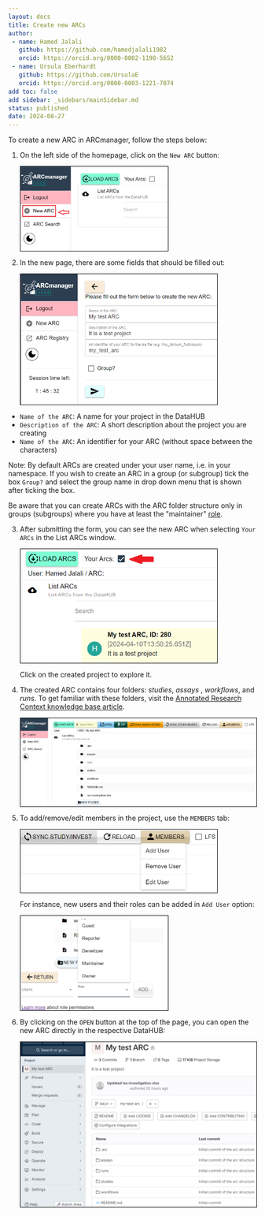 ```yaml
---
layout: docs
title: Create new ARCs
author:
 - name: Hamed Jalali
   github: https://github.com/hamedjalali1982
   orcid: https://orcid.org/0000-0002-1190-5652
 - name: Ursula Eberhardt
   github: https://github.com/UrsulaE
   orcid: https://orcid.org/0000-0003-1221-7074
add toc: false
add sidebar: _sidebars/mainSidebar.md
status: published
date: 2024-08-27
---
```


To create a new ARC in ARCmanager, follow the steps below:

1. On the left side of the homepage, click on the `New ARC` button:

    <p float="center">
        <img src="../img/ARCmanager_createARCs_New_ARC.png" width="300" align="center" style="border: 1px solid  black;"/>
    </p>

2. In the new page, there are some fields that should be filled out:

     <p float="center">
        <img src="../img/ARCmanager_createARCs_ARC_Create.png" width="400" align="center" style="border: 1px solid  black;" />
    </p>

- `Name of the ARC`: A name for your project in the DataHUB
- `Description of the ARC`: A short description about the project you are creating  
- `Name of the ARC`: An identifier for your ARC (without space between the characters)


Note: By default ARCs are created under your user name, i.e. in your namespace. If you wish to create an ARC in a group (or subgroup) tick the box `Group?` and select the group name in drop down menu that is shown after ticking the box. 

Be aware that you can create ARCs with the ARC folder structure only in groups (subgroups) where you have at least the "maintainer" [role](https://docs.gitlab.com/ee/user/permissions.html#roles).


3. After submitting the form, you can see the new ARC when selecting `Your ARCs` in the List ARCs window.

    <p float="center">
        <img src="../img/ARCmanager_createARCs_Created_ARC.png" width="400" align="center" style="border: 1px solid  black;" />
    </p>

    Click on the created project to explore it.

4. The created ARC contains four folders: *studies*, *assays* , *workflows*, and *runs*.  To get familiar with these folders, visit the [Annotated Research Context knowledge base article](./../implementation/AnnotatedResearchContext.html).

    <p float="center">
        <img src="../img/ARCmanager_createARCs_ARC_explore.png" width="500" align="center"  style="border: 1px solid  black;"/>
    </p>

5.  To add/remove/edit members in the project, use the `MEMBERS` tab: 

    <p float="center">
        <img src="../img/ARCmanager_createARCs_members.png" width="400" align="center" style="border: 1px solid  black;"/>
    </p>

    For instance, new users and their roles can be added in `Add User` option:

    <p float="center">
        <img src="../img/ARCmanager_createARCs_add_user.png" width="300" align="center" style="border: 1px solid  black;"/>
    </p>

6. By clicking on the `OPEN` button at the top of the page, you can open the new ARC directly in the respective DataHUB:

    <p float="center">
        <img src="../img/ARCmanager_createARCs_gitlab.png" width="600" align="center" style="border: 1px solid  black;"/>
    </p>
